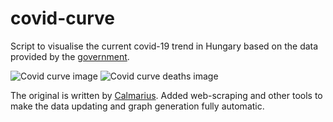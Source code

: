 # covid-curve
Script to visualise the current covid-19 trend in Hungary based on the data provided by the [government](https://koronavirus.gov.hu/hirek).

![Covid curve image](https://i.imgur.com/qFN5A00.png)
![Covid curve deaths image](https://i.imgur.com/eaL53Tk.png)

The original is written by [Calmarius](https://github.com/Calmarius). Added web-scraping and other tools to make the data updating and graph generation fully automatic.
